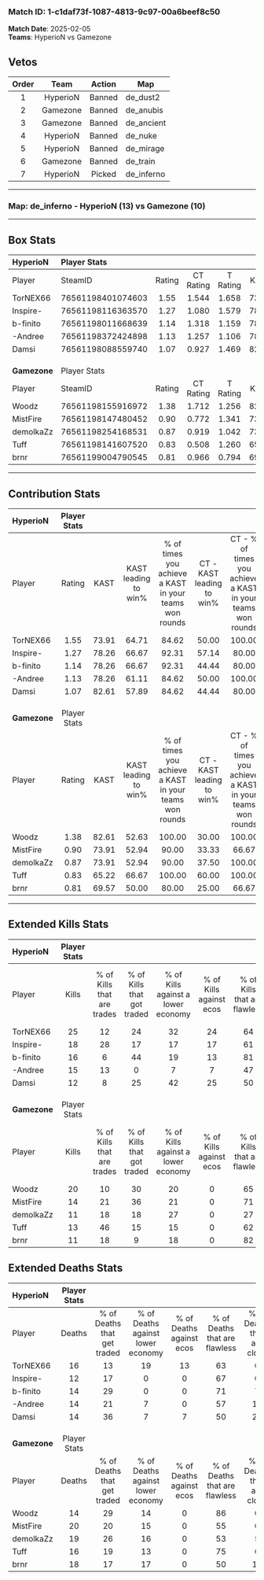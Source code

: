### Match ID: 1-c1daf73f-1087-4813-9c97-00a6beef8c50  
**Match Date**: 2025-02-05  
**Teams**: HyperioN vs Gamezone  

## Vetos  

| Order | Team | Action | Map |
| :---: | :--: | :----: | --- |
| 1 | HyperioN | Banned | de_dust2 |
| 2 | Gamezone | Banned | de_anubis |
| 3 | Gamezone | Banned | de_ancient |
| 4 | HyperioN | Banned | de_nuke |
| 5 | HyperioN | Banned | de_mirage |
| 6 | Gamezone | Banned | de_train |
| 7 | HyperioN | Picked | de_inferno |

---  

### **Map**: de_inferno - HyperioN (13) vs Gamezone (10)  
---  

## Box Stats  

| **HyperioN** | Player Stats      |        |           |          |       |       |       |         |        |      |     |
| :- | :- | :-: | :-: | :-: | :-: | :-: | :-: | :-: | :-: | :-: | :-: |
| Player       | SteamID           | Rating | CT Rating | T Rating | KAST  |  ADR  | Kills | Assists | Deaths | K/D  | HS% |
| TorNEX66     | 76561198401074603 |  1.55  |   1.544   |  1.658   | 73.91 | 111.9 |  25   |    5    |   16   | 1.56 | 68  |
| Inspire-     | 76561198116363570 |  1.27  |   1.080   |  1.579   | 78.26 | 69.7  |  18   |    4    |   12   | 1.50 | 55  |
| b-finito     | 76561198011668639 |  1.14  |   1.318   |  1.159   | 78.26 | 67.4  |  16   |    4    |   14   | 1.14 | 56  |
| -Andree      | 76561198372424898 |  1.13  |   1.257   |  1.106   | 78.26 | 73.0  |  15   |    6    |   14   | 1.07 | 66  |
| Damsi        | 76561198088559740 |  1.07  |   0.927   |  1.469   | 82.61 | 73.7  |  12   |   10    |   14   | 0.86 | 50  |
|              |                   |        |           |          |       |       |       |         |        |      |     |
|              |                   |        |           |          |       |       |       |         |        |      |     |
|              |                   |        |           |          |       |       |       |         |        |      |     |
| **Gamezone** | Player Stats      |        |           |          |       |       |       |         |        |      |     |
| Player       | SteamID           | Rating | CT Rating | T Rating | KAST  |  ADR  | Kills | Assists | Deaths | K/D  | HS% |
| Woodz        | 76561198155916972 |  1.38  |   1.712   |  1.256   | 82.61 | 81.9  |  20   |    6    |   14   | 1.43 | 50  |
| MistFire     | 76561198147480452 |  0.90  |   0.772   |  1.341   | 73.91 | 69.8  |  14   |    3    |   20   | 0.70 | 64  |
| demolkaZz    | 76561198254168531 |  0.87  |   0.919   |  1.042   | 73.91 | 79.1  |  11   |    9    |   19   | 0.58 | 54  |
| Tuff         | 76561198141607520 |  0.83  |   0.508   |  1.260   | 65.22 | 48.1  |  13   |    5    |   16   | 0.81 | 53  |
| brnr         | 76561199004790545 |  0.81  |   0.966   |  0.794   | 69.57 | 67.4  |  11   |    6    |   18   | 0.61 | 54  |
---  

## Contribution Stats  

| **HyperioN** | Player Stats |       |                      |                                                        |                           |                                                             |                          |                                                            |
| :- | :-: | :-: | :-: | :-: | :-: | :-: | :-: | :-: |
| Player       |    Rating    | KAST  | KAST leading to win% | % of times you achieve a KAST in your teams won rounds | CT - KAST leading to win% | CT - % of times you achieve a KAST in your teams won rounds | T - KAST leading to win% | T - % of times you achieve a KAST in your teams won rounds |
| TorNEX66     |     1.55     | 73.91 |        64.71         |                         84.62                          |           50.00           |                           100.00                            |          85.71           |                           75.00                            |
| Inspire-     |     1.27     | 78.26 |        66.67         |                         92.31                          |           57.14           |                            80.00                            |          72.73           |                           100.00                           |
| b-finito     |     1.14     | 78.26 |        66.67         |                         92.31                          |           44.44           |                            80.00                            |          88.89           |                           100.00                           |
| -Andree      |     1.13     | 78.26 |        61.11         |                         84.62                          |           50.00           |                           100.00                            |          75.00           |                           75.00                            |
| Damsi        |     1.07     | 82.61 |        57.89         |                         84.62                          |           44.44           |                            80.00                            |          70.00           |                           87.50                            |
|              |              |       |                      |                                                        |                           |                                                             |                          |                                                            |
|              |              |       |                      |                                                        |                           |                                                             |                          |                                                            |
|              |              |       |                      |                                                        |                           |                                                             |                          |                                                            |
| **Gamezone** | Player Stats |       |                      |                                                        |                           |                                                             |                          |                                                            |
| Player       |    Rating    | KAST  | KAST leading to win% | % of times you achieve a KAST in your teams won rounds | CT - KAST leading to win% | CT - % of times you achieve a KAST in your teams won rounds | T - KAST leading to win% | T - % of times you achieve a KAST in your teams won rounds |
| Woodz        |     1.38     | 82.61 |        52.63         |                         100.00                         |           30.00           |                           100.00                            |          77.78           |                           100.00                           |
| MistFire     |     0.90     | 73.91 |        52.94         |                         90.00                          |           33.33           |                            66.67                            |          63.64           |                           100.00                           |
| demolkaZz    |     0.87     | 73.91 |        52.94         |                         90.00                          |           37.50           |                           100.00                            |          66.67           |                           85.71                            |
| Tuff         |     0.83     | 65.22 |        66.67         |                         100.00                         |           60.00           |                           100.00                            |          70.00           |                           100.00                           |
| brnr         |     0.81     | 69.57 |        50.00         |                         80.00                          |           25.00           |                            66.67                            |          75.00           |                           85.71                            |
---  

## Extended Kills Stats  

| **HyperioN** | Player Stats |                            |                            |                                    |                         |                              |                                 |                                       |                    |           |
| :- | :-: | :-: | :-: | :-: | :-: | :-: | :-: | :-: | :-: | :-: |
| Player       |    Kills     | % of Kills that are trades | % of Kills that got traded | % of Kills against a lower economy | % of Kills against ecos | % of Kills that are flawless | % of Kills that are close duels | % of Kills that are assisted by flash | Pistol Round Kills | AWP Kills |
| TorNEX66     |      25      |             12             |             24             |                 32                 |           24            |              64              |                8                |                   0                   |         2          |     4     |
| Inspire-     |      18      |             28             |             17             |                 17                 |           17            |              61              |                0                |                   0                   |         0          |     0     |
| b-finito     |      16      |             6              |             44             |                 19                 |           13            |              81              |                0                |                   0                   |         0          |     0     |
| -Andree      |      15      |             13             |             0              |                 7                  |            7            |              47              |                7                |                   7                   |         0          |     0     |
| Damsi        |      12      |             8              |             25             |                 42                 |           25            |              50              |                0                |                   0                   |         7          |     1     |
|              |              |                            |                            |                                    |                         |                              |                                 |                                       |                    |           |
|              |              |                            |                            |                                    |                         |                              |                                 |                                       |                    |           |
|              |              |                            |                            |                                    |                         |                              |                                 |                                       |                    |           |
| **Gamezone** | Player Stats |                            |                            |                                    |                         |                              |                                 |                                       |                    |           |
| Player       |    Kills     | % of Kills that are trades | % of Kills that got traded | % of Kills against a lower economy | % of Kills against ecos | % of Kills that are flawless | % of Kills that are close duels | % of Kills that are assisted by flash | Pistol Round Kills | AWP Kills |
| Woodz        |      20      |             10             |             30             |                 20                 |            0            |              65              |                5                |                  15                   |         8          |     4     |
| MistFire     |      14      |             21             |             36             |                 21                 |            0            |              71              |               29                |                  14                   |         0          |     2     |
| demolkaZz    |      11      |             18             |             18             |                 27                 |            0            |              27              |                9                |                  27                   |         0          |     1     |
| Tuff         |      13      |             46             |             15             |                 15                 |            0            |              62              |                0                |                   0                   |         0          |     1     |
| brnr         |      11      |             18             |             9              |                 18                 |            0            |              82              |                0                |                   9                   |         0          |     1     |
## Extended Deaths Stats  

| **HyperioN** | Player Stats |                             |                                   |                          |                               |                            |                           |               |
| :- | :-: | :-: | :-: | :-: | :-: | :-: | :-: | :-: |
| Player       |    Deaths    | % of Deaths that get traded | % of Deaths against lower economy | % of Deaths against ecos | % of Deaths that are flawless | % of Deaths that are close | % of Deaths while blinded | Deaths to AWP |
| TorNEX66     |      16      |             13              |                19                 |            13            |              63               |             0              |             0             |       3       |
| Inspire-     |      12      |             17              |                 0                 |            0             |              67               |             0              |            25             |       0       |
| b-finito     |      14      |             29              |                 0                 |            0             |              71               |             7              |            14             |       1       |
| -Andree      |      14      |             21              |                 7                 |            0             |              57               |             14             |            14             |       1       |
| Damsi        |      14      |             36              |                 7                 |            7             |              50               |             21             |            14             |       3       |
|              |              |                             |                                   |                          |                               |                            |                           |               |
|              |              |                             |                                   |                          |                               |                            |                           |               |
|              |              |                             |                                   |                          |                               |                            |                           |               |
| **Gamezone** | Player Stats |                             |                                   |                          |                               |                            |                           |               |
| Player       |    Deaths    | % of Deaths that get traded | % of Deaths against lower economy | % of Deaths against ecos | % of Deaths that are flawless | % of Deaths that are close | % of Deaths while blinded | Deaths to AWP |
| Woodz        |      14      |             29              |                14                 |            0             |              86               |             0              |             0             |       1       |
| MistFire     |      20      |             20              |                15                 |            0             |              55               |             0              |             0             |       2       |
| demolkaZz    |      19      |             26              |                16                 |            0             |              53               |             5              |             0             |       1       |
| Tuff         |      16      |             19              |                13                 |            0             |              75               |             0              |             6             |       2       |
| brnr         |      18      |             17              |                17                 |            0             |              50               |             11             |             0             |       3       |

